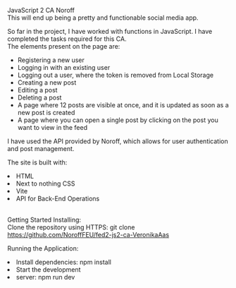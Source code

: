 JavaScript 2 CA Noroff <br>
This will end up being a pretty and functionable social media app. <br>

So far in the project, I have worked with functions in JavaScript. I have completed the tasks required for this CA. <br>
The elements present on the page are:
<ul>
<li>Registering a new user</li>
<li>Logging in with an existing user</li>
<li>Logging out a user, where the token is removed from Local Storage</li>
<li>Creating a new post</li>
<li>Editing a post</li>
<li>Deleting a post</li>
<li>A page where 12 posts are visible at once, and it is updated as soon as a new post is created</li>
<li>A page where you can open a single post by clicking on the post you want to view in the feed</li>
</ul>
I have used the API provided by Noroff, which allows for user authentication and post management.<br>

The site is built with:
<li>HTML</li>
<li>Next to nothing CSS</li>
<li>Vite</li>
<li>API for Back-End Operations</li><br>

Getting Started Installing: <br>
Clone the repository using HTTPS: git clone https://github.com/NoroffFEU/fed2-js2-ca-VeronikaAas<br>

Running the Application: 
<li>Install dependencies: npm install </li>
<li>Start the development </li>
<li>server: npm run dev</li>

